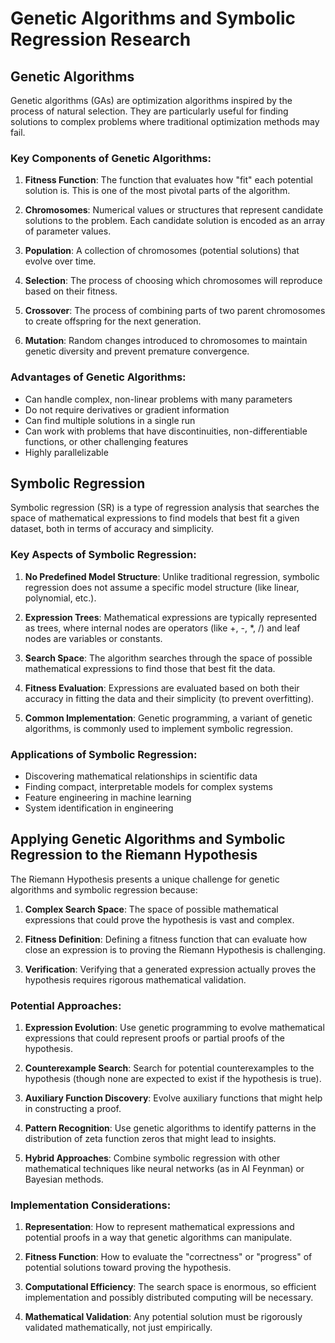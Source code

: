 # Genetic Algorithms and Symbolic Regression Research

## Genetic Algorithms

Genetic algorithms (GAs) are optimization algorithms inspired by the process of natural selection. They are particularly useful for finding solutions to complex problems where traditional optimization methods may fail.

### Key Components of Genetic Algorithms:

1. **Fitness Function**: The function that evaluates how "fit" each potential solution is. This is one of the most pivotal parts of the algorithm.

2. **Chromosomes**: Numerical values or structures that represent candidate solutions to the problem. Each candidate solution is encoded as an array of parameter values.

3. **Population**: A collection of chromosomes (potential solutions) that evolve over time.

4. **Selection**: The process of choosing which chromosomes will reproduce based on their fitness.

5. **Crossover**: The process of combining parts of two parent chromosomes to create offspring for the next generation.

6. **Mutation**: Random changes introduced to chromosomes to maintain genetic diversity and prevent premature convergence.

### Advantages of Genetic Algorithms:

- Can handle complex, non-linear problems with many parameters
- Do not require derivatives or gradient information
- Can find multiple solutions in a single run
- Can work with problems that have discontinuities, non-differentiable functions, or other challenging features
- Highly parallelizable

## Symbolic Regression

Symbolic regression (SR) is a type of regression analysis that searches the space of mathematical expressions to find models that best fit a given dataset, both in terms of accuracy and simplicity.

### Key Aspects of Symbolic Regression:

1. **No Predefined Model Structure**: Unlike traditional regression, symbolic regression does not assume a specific model structure (like linear, polynomial, etc.).

2. **Expression Trees**: Mathematical expressions are typically represented as trees, where internal nodes are operators (like +, -, *, /) and leaf nodes are variables or constants.

3. **Search Space**: The algorithm searches through the space of possible mathematical expressions to find those that best fit the data.

4. **Fitness Evaluation**: Expressions are evaluated based on both their accuracy in fitting the data and their simplicity (to prevent overfitting).

5. **Common Implementation**: Genetic programming, a variant of genetic algorithms, is commonly used to implement symbolic regression.

### Applications of Symbolic Regression:

- Discovering mathematical relationships in scientific data
- Finding compact, interpretable models for complex systems
- Feature engineering in machine learning
- System identification in engineering

## Applying Genetic Algorithms and Symbolic Regression to the Riemann Hypothesis

The Riemann Hypothesis presents a unique challenge for genetic algorithms and symbolic regression because:

1. **Complex Search Space**: The space of possible mathematical expressions that could prove the hypothesis is vast and complex.

2. **Fitness Definition**: Defining a fitness function that can evaluate how close an expression is to proving the Riemann Hypothesis is challenging.

3. **Verification**: Verifying that a generated expression actually proves the hypothesis requires rigorous mathematical validation.

### Potential Approaches:

1. **Expression Evolution**: Use genetic programming to evolve mathematical expressions that could represent proofs or partial proofs of the hypothesis.

2. **Counterexample Search**: Search for potential counterexamples to the hypothesis (though none are expected to exist if the hypothesis is true).

3. **Auxiliary Function Discovery**: Evolve auxiliary functions that might help in constructing a proof.

4. **Pattern Recognition**: Use genetic algorithms to identify patterns in the distribution of zeta function zeros that might lead to insights.

5. **Hybrid Approaches**: Combine symbolic regression with other mathematical techniques like neural networks (as in AI Feynman) or Bayesian methods.

### Implementation Considerations:

1. **Representation**: How to represent mathematical expressions and potential proofs in a way that genetic algorithms can manipulate.

2. **Fitness Function**: How to evaluate the "correctness" or "progress" of potential solutions toward proving the hypothesis.

3. **Computational Efficiency**: The search space is enormous, so efficient implementation and possibly distributed computing will be necessary.

4. **Mathematical Validation**: Any potential solution must be rigorously validated mathematically, not just empirically.
